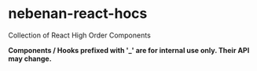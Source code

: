 nebenan-react-hocs
============

Collection of React High Order Components

**Components / Hooks prefixed with '_' are for internal use only. Their API may change.**

